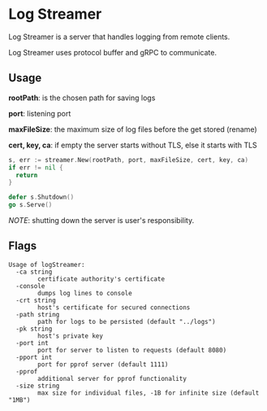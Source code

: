 # Log Streamer

Log Streamer is a server that handles logging from remote clients.

Log Streamer uses protocol buffer and gRPC to communicate.

## Usage

**rootPath**: is the chosen path for saving logs

**port**: listening port

**maxFileSize**: the maximum size of log files before the get stored (rename)

**cert, key, ca**: if empty the server starts without TLS, else it starts with TLS

```go
s, err := streamer.New(rootPath, port, maxFileSize, cert, key, ca)
if err != nil {
  return
}

defer s.Shutdown()
go s.Serve()
```
*NOTE*: shutting down the server is user's responsibility.  

## Flags
```
Usage of logStreamer:
  -ca string
    	certificate authority's certificate
  -console
    	dumps log lines to console
  -crt string
    	host's certificate for secured connections
  -path string
    	path for logs to be persisted (default "../logs")
  -pk string
    	host's private key
  -port int
    	port for server to listen to requests (default 8080)
  -pport int
    	port for pprof server (default 1111)
  -pprof
    	additional server for pprof functionality
  -size string
    	max size for individual files, -1B for infinite size (default "1MB")
```
